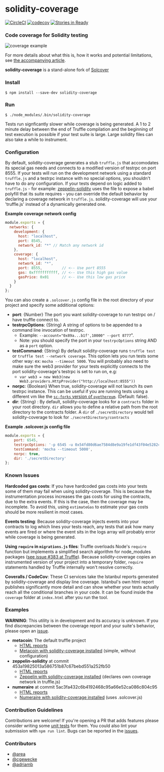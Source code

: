 # solidity-coverage

[![CircleCI](https://circleci.com/gh/sc-forks/solidity-coverage.svg?style=svg)](https://circleci.com/gh/sc-forks/solidity-coverage)
[![codecov](https://codecov.io/gh/sc-forks/solidity-coverage/branch/master/graph/badge.svg)](https://codecov.io/gh/sc-forks/solidity-coverage)
[![Stories in Ready](https://badge.waffle.io/sc-forks/solidity-coverage.png?label=ready&title=Ready)](https://waffle.io/sc-forks/solidity-coverage?utm_source=badge)

### Code coverage for Solidity testing
![coverage example](https://cdn-images-1.medium.com/max/800/1*uum8t-31bUaa6dTRVVhj6w.png)

For more details about what this is, how it works and potential limitations, see 
[the accompanying article](https://blog.colony.io/code-coverage-for-solidity-eecfa88668c2).

**solidity-coverage** is a stand-alone fork of [Solcover](https://github.com/JoinColony/solcover)

### Install
```
$ npm install --save-dev solidity-coverage
```

### Run 
```
$ ./node_modules/.bin/solidity-coverage
```

Tests run signficantly slower while coverage is being generated. A 1 to 2 minute delay 
between the end of Truffle compilation and the beginning of test execution is possible if your
test suite is large. Large solidity files can also take a while to instrument.

### Configuration

By default, solidity-coverage generates a stub `truffle.js` that accomodates its special gas needs and 
connects to a modified version of testrpc on port 8555. If your tests will run on the development network
using a standard `truffle.js` and a testrpc instance with no special options, you shouldn't have to 
do any configuration. If your tests depend on logic added to `truffle.js` - for example: 
[zeppelin-solidity](https://github.com/OpenZeppelin/zeppelin-solidity/blob/master/truffle.js) 
uses the file to expose a babel polyfill that its suite requires - you can override the 
default behavior by declaring a coverage network in `truffle.js`. solidity-coverage will use your 'truffle.js'
instead of a dynamically generated one. 

**Example coverage network config**
```javascript
module.exports = {
  networks: {
    development: {
      host: "localhost",
      port: 8545,
      network_id: "*" // Match any network id
    },
    coverage: {
      host: "localhost",
      network_id: "*", 
      port: 8555,         // <-- Use port 8555  
      gas: 0xfffffffffff, // <-- Use this high gas value
      gasPrice: 0x01      // <-- Use this low gas price
    }
  }
};
```

You can also create a `.solcover.js` config file in the root directory of your project and specify 
some additional options:
+ **port**: {Number} The port you want solidity-coverage to run testrpc on / have truffle connect to.
+ **testrpcOptions**: {String} A string of options to be appended to a command line invocation 
of testrpc. 
  + Example: `--account="0x89a...b1f',10000" --port 8777`". 
  + Note: you should specify the port in your `testrpcOptions` string AND as a `port` option.
+ **testCommand**: {String} By default solidity-coverage runs `truffle test` or `truffle test --network coverage`. 
This option lets you run tests some other way: ex: `mocha --timeout 5000`. You 
will probably also need to make sure the web3 provider for your tests explicitly connects to the port solidity-coverage's 
testrpc is set to run on, e.g: 
  + `var web3 = new Web3(new Web3.providers.HttpProvider("http://localhost:8555"))`
+ **norpc**: {Boolean} When true, solidity-coverage will not launch its own testrpc instance. This
can be useful if you are running tests using a different vm like the 
[`sc-forks` version of `pyethereum`](https://github.com/sc-forks/pyethereum). (Default: false).  
+ **dir**: {String} : By default, solidity-coverage looks for a `contracts` folder in your root
directory. `dir` allows you to define a relative path from the root directory to the contracts
folder. A `dir` of `./secretDirectory` would tell solidity-coverage to look for `./secretDirectory/contracts`



**Example .solcover.js config file**
```javascript
module.exports = {
    port: 6545,
    testrpcOptions: '-p 6545 -u 0x54fd80d6ae7584d8e9a19fe1df43f04e5282cc43',
    testCommand: 'mocha --timeout 5000',
    norpc: true,
    dir: './secretDirectory'
};
```

### Known Issues

**Hardcoded gas costs**: If you have hardcoded gas costs into your tests some of them may fail when using solidity-coverage. 
This is because the instrumentation process increases the gas costs for using the contracts, due to 
the extra events. If this is the case, then the coverage may be incomplete. To avoid this, using 
`estimateGas` to estimate your gas costs should be more resilient in most cases.

**Events testing**: Because solidity-coverage injects events into your contracts to log which lines your tests reach,
any tests that ask how many events are fired or where the event sits in the logs array
will probably error while coverage is being generated.

**Using `require` in `migrations.js` files**: Truffle overloads Node's `require` function but
implements a simplified search algorithm for node_modules packages 
([see issue #383 at Truffle](https://github.com/trufflesuite/truffle/issues/383)). 
Because solidity-coverage copies an instrumented version of your project into a temporary folder, `require` 
statements handled by Truffle internally won't resolve correctly.  

**Coveralls / CodeCov**: These CI services take the Istanbul reports generated by solidity-coverage and display 
line coverage. Istanbul's own html report publishes significantly more detail and can show whether 
your tests actually reach all the conditional branches in your code. It can be found inside the 
`coverage` folder at `index.html` after you run the tool. 

### Examples

**WARNING**: This utility is in development and its accuracy is unknown. If you 
find discrepancies between the coverage report and your suite's behavior, please open an 
[issue](https://github.com/sc-forks/solidity-coverage/issues). 

+ **metacoin**: The default truffle project
  + [HTML reports](https://sc-forks.github.io/metacoin/)
  + [Metacoin with solidity-coverage installed](https://github.com/sc-forks/metacoin) (simple, without configuration)
+ **zeppelin-solidity** at commit 453a19825013a586751b87c67bebd551a252fb50
  + [HTML reports]( https://sc-forks.github.io/zeppelin-solidity/)
  + [Zeppelin with solidity-coverage installed](https://github.com/sc-forks/zeppelin-solidity) (declares own coverage network in truffle.js)
+ **numeraire** at commit 5ac3fa432c6b4192468c95a66e52ca086c804c95
  + [HTML reports](https://sc-forks.github.io/contract/)
  + [Numeraire with solidity-coverage installed](https://github.com/sc-forks/contract) (uses .solcover.js)

### Contribution Guidelines

Contributions are welcome! If you're opening a PR that adds features please consider writing some
[unit tests](https://github.com/sc-forks/solidity-coverage/tree/master/test) for them. You could 
also lint your submission with `npm run lint`. Bugs can be reported in the 
[issues](https://github.com/sc-forks/solidity-coverage/issues).  

### Contributors
+ [@area](https://github.com/area)
+ [@cgewecke](https://github.com/cgewecke)
+ [@adriamb](https://github.com/adriamb)
